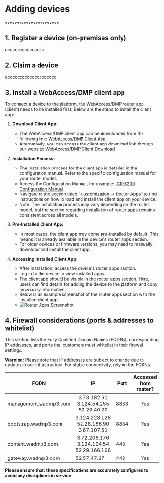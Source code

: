 # Adding devices
xxxxxxxxxxxxxxxxxxxxxxx


##	1. Register a device (on-premises only)
cccccccccccccccc

##	2. Claim a device
ccccccccccccccccccccc

##	3. Install a WebAccess/DMP client app

To connect a device to the platform, the WebAccess/DMP router app (client) needs to be installed first. Below are the steps to install the client app:

1. **Download Client App:**
   - The WebAccess/DMP client app can be downloaded from the following link: [WebAccess/DMP Client App](https://docs.wadmp.com/gen3/client/)
   - Alternatively, you can access the client app download link through our website: [WebAccess/DMP Client Download](https://icr.advantech.com/products/software/user-modules#webaccessdmp-client-3xx)
   
2. **Installation Process:**
   - The installation process for the client app is detailed in the configuration manual. Refer to the specific configuration manual for your router model. 
   - Access the Configuration Manual, for example: [ICR-3200 Configuration Manual](https://icr.advantech.com/support/router-models/download/299/icr-3200-configuration-manual-20240327.pdf)
   - Navigate to the section titled "Customization -> Router Apps" to find instructions on how to load and install the client app on your device.
   - Note: The installation process may vary depending on the router model, but the section regarding installation of router apps remains consistent across all models.

3. **Pre-Installed Client App:**
   - In most cases, the client app may come pre-installed by default. This means it is already available in the device's router apps section.
   - For older devices or firmware versions, you may need to manually download and install the client app.

4. **Accessing Installed Client App:**
   - After installation, access the device's router apps section. 
   - Log in to the device to view installed apps.
   - The client app should be visible in the router apps section. Here, users can find details for adding the device to the platform and copy necessary information.
   - Below is an example screenshot of the router apps section with the installed client app:
   -  ![Router Apps Screenshot](../images/devices/router_apps_screenshot.png)



##	4. Firewall considerations (ports & addresses to whitelist)

This section lists the Fully Qualified Domain Names (FQDNs), corresponding IP addresses, and ports that customers must whitelist in their firewall settings.

**Warning:**
Please note that IP addresses are subject to change due to updates in our infrastructure. For stable connectivity, rely on the FQDNs.

<div align="center">

| FQDN                  | IP        | Port | Accessed from router?      |
| ---------------------| -------------- | ---- | -------------------------- |
| management.wadmp3.com | <center> 3.73.182.61<br>3.124.54.255<br>52.29.40.29</br> </center> | 8883 | <center> Yes </center> |
| bootstrap.wadmp3.com  | <center> 3.124.228.128<br>52.28.186.90<br>3.67.107.51</br> </center>  | 8884  | <center> Yes </center>     |
| content.wadmp3.com    | <center> 3.72.206.176<br>3.124.104.54<br>52.29.166.166</br> </center> | 443  | <center> Yes </center>     |
| gateway.wadmp3.com    | 52.57.47.37   | 443  | <center> Yes </center>     |

</div>

**Please ensure that: these specifications are accurately configured to avoid any disruptions in service.**
